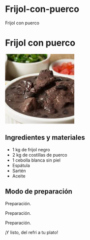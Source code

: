 # Frijol-con-puerco
<!DOCYPE html>
<html>
  <head>
    <tittle>Frijol con puerco</tittle>
  </head>
  <body>
    <h1>Frijol con puerco</h1>
    <img src="Frijol con puerco img.jfif"
      title="Imagen ilustrativa de la receta"
      alt="Imagen de huevo con jamón"/>
    <h2>Ingredientes y materiales</h2>
      <ul>
        <li>1 kg de frijol negro</li>
        <li>2 kg de costillas de puerco</li>
        <li>1 cebolla blanca sin piel</li>
        <li>Espátula</li>
        <li>Sartén</li>
        <li>Aceite</li>
      </ul>
    <h2>Modo de preparación</h2>
      <p>Preparación.</p>
      <p>Preparación.</p>
      <p>Preparación.</p>
      <p>¡Y listo, del refri a tu plato!</p>
